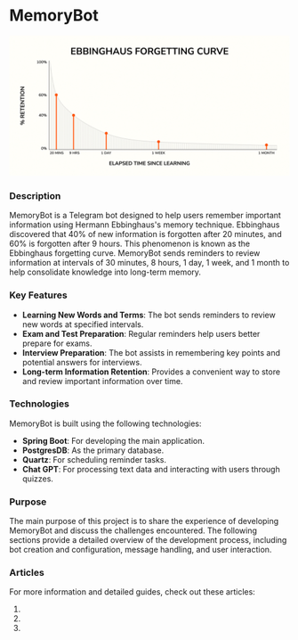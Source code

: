 # MemoryBot

![start_en.jpg](src%2Fmain%2Fresources%2Fstatic%2Fimg%2Fstart_en.jpg)
### Description

MemoryBot is a Telegram bot designed to help users remember important information using Hermann Ebbinghaus's memory technique. Ebbinghaus discovered that 40% of new information is forgotten after 20 minutes, and 60% is forgotten after 9 hours. This phenomenon is known as the Ebbinghaus forgetting curve. MemoryBot sends reminders to review information at intervals of 30 minutes, 8 hours, 1 day, 1 week, and 1 month to help consolidate knowledge into long-term memory.

### Key Features

- **Learning New Words and Terms**: The bot sends reminders to review new words at specified intervals.
- **Exam and Test Preparation**: Regular reminders help users better prepare for exams.
- **Interview Preparation**: The bot assists in remembering key points and potential answers for interviews.
- **Long-term Information Retention**: Provides a convenient way to store and review important information over time.

### Technologies

MemoryBot is built using the following technologies:

- **Spring Boot**: For developing the main application.
- **PostgresDB**: As the primary database.
- **Quartz**: For scheduling reminder tasks.
- **Chat GPT**: For processing text data and interacting with users through quizzes.

### Purpose

The main purpose of this project is to share the experience of developing MemoryBot and discuss the challenges encountered. The following sections provide a detailed overview of the development process, including bot creation and configuration, message handling, and user interaction.

### Articles

For more information and detailed guides, check out these articles:

1. [](#)
2. [](#)
3. [](#)